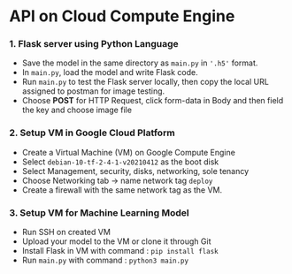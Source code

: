# API on Cloud Compute Engine
### 1. Flask server using Python Language

- Save the model in the same directory as `main.py` in `'.h5'` format.
- In `main.py`, load the model and write Flask code.
- Run `main.py` to test the Flask server locally, then copy the local URL assigned to postman for image testing.
- Choose **POST** for HTTP Request, click form-data in Body and then field the key and choose image file

### 2. Setup VM in Google Cloud Platform
- Create a Virtual Machine (VM) on Google Compute Engine 
- Select `debian-10-tf-2-4-1-v20210412` as the boot disk
- Select Management, security, disks, networking, sole tenancy
- Choose Networking tab -> name network tag `deploy`
- Create a firewall with the same network tag as the VM.

### 3. Setup VM for Machine Learning Model
- Run SSH on created VM
- Upload your model to the VM or clone it through Git
- Install Flask in VM with command : `pip install flask`
- Run `main.py` with command : `python3 main.py`

